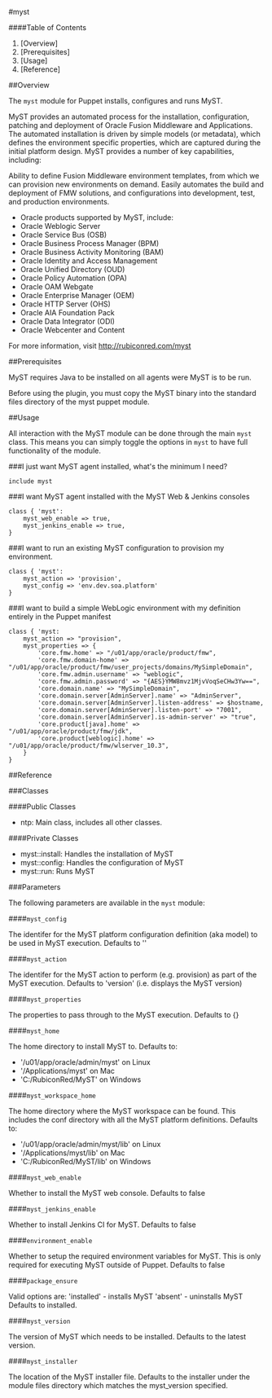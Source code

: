 #myst

####Table of Contents

1. [Overview]
2. [Prerequisites]
3. [Usage]
4. [Reference]

##Overview

The `myst` module for Puppet installs, configures and runs MyST.

MyST provides an automated process for the installation, configuration, patching and deployment of Oracle Fusion Middleware and Applications.
The automated installation is driven by simple models (or metadata), which defines the environment specific properties, which are captured during the initial platform design.
MyST provides a number of key capabilities, including:

Ability to define Fusion Middleware environment templates, from which we can provision new environments on demand.
Easily automates the build and deployment of FMW solutions, and configurations into development, test, and production environments. 

* Oracle products supported by MyST, include:
* Oracle Weblogic Server
* Oracle Service Bus (OSB)
* Oracle Business Process Manager (BPM)
* Oracle Business Activity Monitoring (BAM)
* Oracle Identity and Access Management 
* Oracle Unified Directory (OUD)
* Oracle Policy Automation (OPA)
* Oracle OAM Webgate
* Oracle Enterprise Manager (OEM)
* Oracle HTTP Server (OHS)
* Oracle AIA Foundation Pack
* Oracle Data Integrator (ODI)
* Oracle Webcenter and Content

For more information, visit http://rubiconred.com/myst

##Prerequisites

MyST requires Java to be installed on all agents were MyST is to be run.

Before using the plugin, you must copy the MyST binary into the standard files directory of the myst puppet module.

##Usage

All interaction with the MyST module can be done through the main `myst` class. This means you can simply toggle the options in `myst` to have full functionality of the module.

###I just want MyST agent installed, what's the minimum I need?

```puppet
include myst
```

###I want MyST agent installed with the MyST Web & Jenkins consoles

```puppet
class { 'myst':
    myst_web_enable => true,
    myst_jenkins_enable => true,
}
```

###I want to run an existing MyST configuration to provision my environment.

```puppet
class { 'myst':
    myst_action => 'provision',
    myst_config => 'env.dev.soa.platform'
}
```

###I want to build a simple WebLogic environment with my definition entirely in the Puppet manifest

```puppet
class { 'myst:
    myst_action => "provision",
    myst_properties => {
        'core.fmw.home' => "/u01/app/oracle/product/fmw",
        'core.fmw.domain-home' => "/u01/app/oracle/product/fmw/user_projects/domains/MySimpleDomain",
        'core.fmw.admin.username' => "weblogic",
        'core.fmw.admin.password' => "{AES}YMW8mvz1MjvVoqSeCHw3Yw==",
        'core.domain.name' => "MySimpleDomain",
        'core.domain.server[AdminServer].name' => "AdminServer",
        'core.domain.server[AdminServer].listen-address' => $hostname,
        'core.domain.server[AdminServer].listen-port' => "7001", 
        'core.domain.server[AdminServer].is-admin-server' => "true",  
        'core.product[java].home' => "/u01/app/oracle/product/fmw/jdk",
        'core.product[weblogic].home' => "/u01/app/oracle/product/fmw/wlserver_10.3", 
    }
}
```

##Reference

###Classes

####Public Classes

* ntp: Main class, includes all other classes.

####Private Classes

* myst::install: Handles the installation of MyST
* myst::config: Handles the configuration of MyST
* myst::run: Runs MyST

###Parameters

The following parameters are available in the `myst` module:

####`myst_config`

The identifer for the MyST platform configuration definition (aka model) to be used in MyST execution.
Defaults to ''

####`myst_action`

The identifer for the MyST action to perform (e.g. provision) as part of the MyST execution.
Defaults to 'version' (i.e. displays the MyST version)

####`myst_properties`

The properties to pass through to the MyST execution.
Defaults to {}

####`myst_home`

The home directory to install MyST to.
Defaults to:
* '/u01/app/oracle/admin/myst' on Linux
* '/Applications/myst' on Mac
* 'C:/RubiconRed/MyST' on Windows

####`myst_workspace_home`

The home directory where the MyST workspace can be found.
This includes the conf directory with all the MyST platform definitions.
Defaults to:
* '/u01/app/oracle/admin/myst/lib' on Linux
* '/Applications/myst/lib' on Mac
* 'C:/RubiconRed/MyST/lib' on Windows

####`myst_web_enable`

Whether to install the MyST web console.
Defaults to false

####`myst_jenkins_enable`

Whether to install Jenkins CI for MyST.
Defaults to false

####`environment_enable`

Whether to setup the required environment variables for MyST.
This is only required for executing MyST outside of Puppet.
Defaults to false

####`package_ensure`

Valid options are:
 'installed' - installs MyST
 'absent' - uninstalls MyST
Defaults to installed.

####`myst_version`

The version of MyST which needs to be installed.
Defaults to the latest version.

####`myst_installer`

The location of the MyST installer file.
Defaults to the installer under the module files directory which matches the myst_version specified.